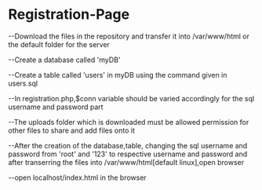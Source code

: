 # Registration-Page  
--Download the files in the repository and transfer it into /var/www/html or the default folder for the server

--Create a database called 'myDB' 

--Create a table called 'users' in myDB using the command given in users.sql  

--In registration.php,$conn variable should be varied accordingly for the sql username and password part  

--The uploads folder which is downloaded must be allowed permission for other files to share and add files onto it

--After the creation of the database,table, changing the sql username and password from 'root' and '123' to respective username and password and after transerring the files into /var/www/html[default linux],open browser  
 
--open localhost/index.html in the browser






